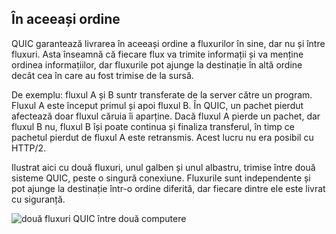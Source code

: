 ## În aceeași ordine

QUIC garantează livrarea în aceeași ordine a fluxurilor în sine, dar nu și 
între fluxuri. Asta înseamnă că fiecare flux va trimite informații și va menține 
ordinea informațiilor, dar fluxurile pot ajunge la destinație în altă ordine 
decât cea în care au fost trimise de la sursă.

De exemplu: fluxul A și B suntr transferate de la server către un program. 
Fluxul A este început primul și apoi fluxul B. În QUIC, un pachet pierdut 
afectează doar fluxul căruia îi aparține. Dacă fluxul A pierde un pachet, dar 
fluxul B nu, fluxul B își poate continua și finaliza transferul, în timp ce 
pachetul pierdut de fluxul A este retransmis. Acest lucru nu era posibil cu 
HTTP/2.

Ilustrat aici cu două fluxuri, unul galben și unul albastru, trimise între 
două sisteme QUIC, peste o singură conexiune. Fluxurile sunt independente și 
pot ajunge la destinație într-o ordine diferită, dar fiecare dintre ele este 
livrat cu siguranță.

![două fluxuri QUIC între două computere](../images/quic-chain-streams.png)
